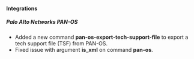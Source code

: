 
#### Integrations

##### Palo Alto Networks PAN-OS

- Added a new command **pan-os-export-tech-support-file** to export a tech support file (TSF) from PAN-OS.
- Fixed issue with argument **is_xml** on command **pan-os**.
